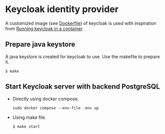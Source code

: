 # Keycloak identity provider

A customized image (see [Dockerfile](./Dockerfile)) of keycloak is used with inspiration from [Running keycloak in a container](https://www.keycloak.org/server/containers).

## Prepare java keystore

A java keystore is created for keycloak to use. Use the makefile to prepare it.
```
$ make
```

## Start Keycloak server with backend PostgreSQL

- Directly using docker compose.
  ```
  sudo docker compose --env-file .env up
  ```
- Using make file.
  ```
  $ make start
  ```